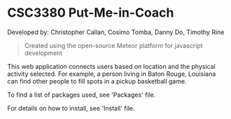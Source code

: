 # CSC3380   Put-Me-in-Coach
Developed by: Christopher Callan, Cosimo Tomba, Danny Do, Timothy Rine

> Created using the open-source Meteor platform for javascript development

This web application connects users based on location and the physical activity selected. For example, a person living in Baton Rouge, Louisiana can find other people to fill spots in a pickup basketball game.

To find a list of packages used, see 'Packages' file.

For details on how to install, see 'Install' file.

